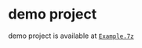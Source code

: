 # demo project
demo project is available at [`Example.7z`](https://github.com/40843245/CSharp-Demo-Project/tree/main/built-in%20package/System.Collections.Generic/SortedDictionary/code/v1.0.0)
